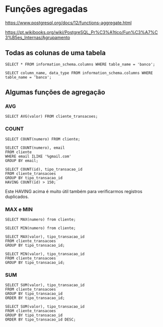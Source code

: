 # Funções agregadas

https://www.postgresql.org/docs/12/functions-aggregate.html

https://pt.wikibooks.org/wiki/PostgreSQL_Pr%C3%A1tico/Fun%C3%A7%C3%B5es_Internas/Agrupamento

## Todas as colunas de uma tabela

```
SELECT * FROM information_schema.columns WHERE table_name = 'banco';

SELECT column_name, data_type FROM information_schema.columns WHERE table_name = 'banco';
```

## Algumas funções de agregação

### AVG

```
SELECT AVG(valor) FROM cliente_transacoes;
```

### COUNT

```
SELECT COUNT(numero) FROM cliente;

SELECT COUNT(numero), email
FROM cliente
WHERE email ILIKE '%gmail.com'
GROUP BY email;

SELECT COUNT(id), tipo_transacao_id
FROM cliente_transacoes
GROUP BY tipo_transacao_id
HAVING COUNT(id) > 150;
```

Este HAVING acima é muito útil também para verificarmos registros duplicados.

### MAX e MIN

```
SELECT MAX(numero) from cliente;

SELECT MIN(numero) from cliente;

SELECT MAX(valor), tipo_transacao_id
FROM cliente_transacoes
GROUP BY tipo_transacao_id;

SELECT MIN(valor), tipo_transacao_id
FROM cliente_transacoes
GROUP BY tipo_transacao_id;
```

### SUM

```
SELECT SUM(valor), tipo_transacao_id
FROM cliente_transacoes
GROUP BY tipo_transacao_id
ORDER BY tipo_transacao_id;

SELECT SUM(valor), tipo_transacao_id
FROM cliente_transacoes
GROUP BY tipo_transacao_id
ORDER BY tipo_transacao_id DESC;
```
